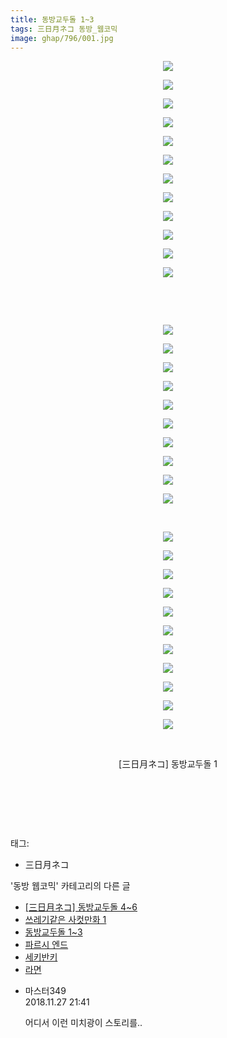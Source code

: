 ```yaml
---
title: 동방교두돌 1~3
tags: 三日月ネコ 동방_웹코믹
image: ghap/796/001.jpg
---
```

<div class="article">
<p style="text-align: center; clear: none; float: none;"><img src="{{ site.nasurl }}/ghap/796/001.jpg"/></p>
<p style="text-align: center; clear: none; float: none;"><img src="{{ site.nasurl }}/ghap/796/002.jpg"/></p>
<p style="text-align: center; clear: none; float: none;"><img src="{{ site.nasurl }}/ghap/796/003.jpg"/></p>
<p style="text-align: center; clear: none; float: none;"><img src="{{ site.nasurl }}/ghap/796/004.jpg"/></p>
<p style="text-align: center; clear: none; float: none;"><img src="{{ site.nasurl }}/ghap/796/005.jpg"/></p>
<p style="text-align: center; clear: none; float: none;"><img src="{{ site.nasurl }}/ghap/796/006.jpg"/></p>
<p style="text-align: center; clear: none; float: none;"><img src="{{ site.nasurl }}/ghap/796/007.jpg"/></p>
<p style="text-align: center; clear: none; float: none;"><img src="{{ site.nasurl }}/ghap/796/008.jpg"/></p>
<p style="text-align: center; clear: none; float: none;"><img src="{{ site.nasurl }}/ghap/796/009.jpg"/></p>
<p style="text-align: center; clear: none; float: none;"><img src="{{ site.nasurl }}/ghap/796/010.jpg"/></p>
<p style="text-align: center; clear: none; float: none;"><img src="{{ site.nasurl }}/ghap/796/011.jpg"/></p>
<p style="text-align: center; clear: none; float: none;"><img src="{{ site.nasurl }}/ghap/796/012.jpg"/></p>
<p style="text-align: center; clear: none; float: none;"><br/></p>
<p style="text-align: center; clear: none; float: none;"><br/></p>
<p style="text-align: center; clear: none; float: none;"><img src="{{ site.nasurl }}/ghap/796/013.jpg"/></p>
<p style="text-align: center; clear: none; float: none;"><img src="{{ site.nasurl }}/ghap/796/014.jpg"/></p>
<p style="text-align: center; clear: none; float: none;"><img src="{{ site.nasurl }}/ghap/796/015.jpg"/></p>
<p style="text-align: center; clear: none; float: none;"><img src="{{ site.nasurl }}/ghap/796/016.jpg"/></p>
<p style="text-align: center; clear: none; float: none;"><img src="{{ site.nasurl }}/ghap/796/017.jpg"/></p>
<p style="text-align: center; clear: none; float: none;"><img src="{{ site.nasurl }}/ghap/796/018.jpg"/></p>
<p style="text-align: center; clear: none; float: none;"><img src="{{ site.nasurl }}/ghap/796/019.jpg"/></p>
<p style="text-align: center; clear: none; float: none;"><img src="{{ site.nasurl }}/ghap/796/020.jpg"/></p>
<p style="text-align: center; clear: none; float: none;"><img src="{{ site.nasurl }}/ghap/796/021.jpg"/></p>
<p style="text-align: center; clear: none; float: none;"><img src="{{ site.nasurl }}/ghap/796/022.jpg"/></p>
<p style="text-align: center; clear: none; float: none;"><br/></p>
<p style="text-align: center; clear: none; float: none;"><img src="{{ site.nasurl }}/ghap/796/023.jpg"/></p>
<p style="text-align: center; clear: none; float: none;"><img src="{{ site.nasurl }}/ghap/796/024.jpg"/></p>
<p style="text-align: center; clear: none; float: none;"><img src="{{ site.nasurl }}/ghap/796/025.jpg"/></p>
<p style="text-align: center; clear: none; float: none;"><img src="{{ site.nasurl }}/ghap/796/026.jpg"/></p>
<p style="text-align: center; clear: none; float: none;"><img src="{{ site.nasurl }}/ghap/796/027.jpg"/></p>
<p style="text-align: center; clear: none; float: none;"><img src="{{ site.nasurl }}/ghap/796/028.jpg"/></p>
<p style="text-align: center; clear: none; float: none;"><img src="{{ site.nasurl }}/ghap/796/029.jpg"/></p>
<p style="text-align: center; clear: none; float: none;"><img src="{{ site.nasurl }}/ghap/796/030.jpg"/></p>
<p style="text-align: center; clear: none; float: none;"><img src="{{ site.nasurl }}/ghap/796/031.jpg"/></p>
<p style="text-align: center; clear: none; float: none;"><img src="{{ site.nasurl }}/ghap/796/032.jpg"/></p>
<p style="text-align: center; clear: none; float: none;"><img src="{{ site.nasurl }}/ghap/796/033.jpg"/></p>
<p style="text-align: center; clear: none; float: none;"><br/></p>
<p style="text-align: center; clear: none; float: none;">[三日月ネコ] 동방교두돌 1</p>
<p style="text-align: center; clear: none; float: none;"><br/></p>
<p style="text-align: center; clear: none; float: none;"><br/></p>
<p><br/></p>
</div><div class="tagTrail">
<p>태그: </p>
<ul>
<li>三日月ネコ</li>
</ul>
</div><div class="another">
<p>'동방 웹코믹' 카테고리의 다른 글</p>
<ul>
<li><a href="/2016-07-10-ghap_812">[三日月ネコ] 동방교두돌 4~6</a></li>
<li><a href="/2016-07-10-ghap_803">쓰레기같은 사컷만화 1</a></li>
<li><a href="/2016-07-10-ghap_796">동방교두돌 1~3</a></li>
<li><a href="/2016-07-09-ghap_773">파르시 엔드</a></li>
<li><a href="/2016-07-08-ghap_743">세키반키</a></li>
<li><a href="/2016-07-06-ghap_712">라면</a></li>
</ul>
</div><div class="cb_module cb_fluid">
<div class="cb_wrt cb_profile">
<div class="comment">
<ul>
<li class="cb_thumb_off" id="comment15379281">
<div class="cb_comment_area">
<div class="cb_info_area">
<div class="cb_section">
<span class="cb_nick_name">마스터349</span>
</div>
<div class="cb_section">
<span class="cb_date">2018.11.27 21:41 </span>
</div>
</div>
<div class="cb_dsc_comment">
<p class="cb_dsc">
											어디서 이런 미치광이 스토리를..
										</p>
</div>
</div></li>
</ul>
</div>
</div><!-- commentList close -->
</div>